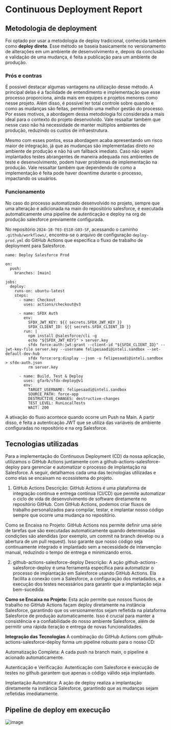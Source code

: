 # Continuous Deployment Report

## Metodologia de deployment

Foi optado por usar a metodologia de deploy tradicional, conhecida também como **deploy direto**. Esse método se baseia basicamente no versionamento de alterações em um ambiente de desenvolvimento e, depois da conclusão e validação de uma mudança, é feita a publicação para um ambiente de produção.

### Prós e contras

É possível destacar algumas vantagens na utilização desse método. A principal delas é a facilidade de entendimento e implementação que esse processo proporciona, ainda mais em equipes e projetos menores como nesse projeto. Além disso, é possível ter total controle sobre quando e como as mudanças são feitas, permitindo uma melhor gestão do processo. Por esses motivos, a abordagem dessa metodologia foi considerada a mais ideal para o contexto do projeto desenvolvido. Vale ressaltar também que nesse caso não há necessidade de manter múltiplos ambientes de produção, reduzindo os custos de infraestrutura.

Mesmo com esses pontos, essa abordagem acaba apresentando um risco maior de integração, já que as mudanças são implementadas direto no ambiente de produção e não há um fallback imediato. Caso não sejam implantados testes abrangentes de maneira adequada nos ambientes de teste e desenvolvimento, podem haver problemas de implementação na produção. Vale ressaltar também que dependendo de como a implementação é feita pode haver downtime durante o processo, impactando os usuários.

### Funcionamento

No caso do processo automatizado desenvolvido no projeto, sempre que uma alteração é adicionada na main do repositório salesforce, é executada automaticamente uma pipeline de autenticação e deploy na org de produção salesforce previamente configurada.

No repositório `2024-1B-T03-ES10-G03-SF`, acessando o caminho `.github/workflows/`, encontra-se o arquivo de configuração `deploy-prod.yml` do GitHub Actions que especifica o fluxo de trabalho de deployment para Salesforce.

```
name: Deploy Salesforce Prod

on:
  push:
    branches: [main]

jobs:
  deploy:
    runs-on: ubuntu-latest
    steps:
      - name: Checkout
        uses: actions/checkout@v3

      - name: SFDX Auth
        env:
          SFDX_JWT_KEY: ${{ secrets.SFDX_JWT_KEY }}
          SFDX_CLIENT_ID: ${{ secrets.SFDX_CLIENT_ID }}
        run: |
          npm install @salesforce/cli -g
          echo "${SFDX_JWT_KEY}" > server.key
          sfdx force:auth:jwt:grant --client-id "${SFDX_CLIENT_ID}" --jwt-key-file server.key --username felipesaadi@inteli.sandbox --set-default-dev-hub
          sfdx force:org:display --json -u felipesaadi@inteli.sandbox > sfdx-auth.json
          rm server.key

      - name: Build, Test & Deploy
        uses: gfarb/sfdx-deploy@v1
        env:
          TARGET_USERNAME: felipesaadi@inteli.sandbox
          SOURCE_PATH: force-app
          DESTRUCTIVE_CHANGES: destructive-changes
          TEST_LEVEL: RunLocalTests
          WAIT: 200
```

A ativação do fluxo acontece quando ocorre um Push na Main. A partir disso, é feita a autenticação JWT que se utiliza das variáveis de ambiente configuradas no repositório e na org Salesforce.

## Tecnologias utilizadas
Para a implementação do Continuous Deployment (CD) da nossa aplicação, utilizamos o GitHub Actions juntamente com a github-actions-salesforce-deploy para gerenciar e automatizar o processo de implantação na Salesforce. A seguir, detalhamos cada uma das tecnologias utilizadas e como elas se encaixam no ecossistema do projeto.

1. GitHub Actions
Descrição:
GitHub Actions é uma plataforma de integração contínua e entrega contínua (CI/CD) que permite automatizar o ciclo de vida de desenvolvimento de software diretamente no repositório GitHub. Com GitHub Actions, podemos criar fluxos de trabalho personalizados para compilar, testar, e implantar nosso código sempre que ocorre uma mudança no repositório.

Como se Encaixa no Projeto:
GitHub Actions nos permite definir uma série de tarefas que são executadas automaticamente quando determinadas condições são atendidas (por exemplo, um commit na branch develop ou a abertura de um pull request). Isso garante que nosso código seja continuamente integrado e implantado sem a necessidade de intervenção manual, reduzindo o tempo de entrega e minimizando erros.

2. github-actions-salesforce-deploy
Descrição:
A ação github-actions-salesforce-deploy é uma ferramenta específica para automatizar o processo de implantação em Salesforce usando GitHub Actions. Ela facilita a conexão com a Salesforce, a configuração dos metadados, e a execução dos testes necessários para garantir que a implantação seja bem-sucedida.

**Como se Encaixa no Projeto:**
Esta ação permite que nossos fluxos de trabalho no GitHub Actions façam deploy diretamente na instância Salesforce, garantindo que os versionamentos sejam refletida na plataforma Salesforce de produção automaticamente. Isso é crucial para manter a consistência e a confiabilidade do nosso ambiente Salesforce, além de permitir uma rápida iteração e entrega de novas funcionalidades.

**Integração das Tecnologias**
A combinação do GitHub Actions com github-actions-salesforce-deploy forma um pipeline robusto para o nosso CD:

Automatização Completa: A cada push na branch main, o pipeline é acionado automaticamente.

Autenticação e Verificação: Autenticação com Salesforce e execução de testes no github garantem que apenas o código válido seja implantado.

Implantação Automática: A ação de deploy realiza a implantação diretamente na instância Salesforce, garantindo que as mudanças sejam refletidas imediatamente.

## Pipeline de deploy em execução
![image](https://github.com/Inteli-College/2024-1B-T03-ES10-G03/assets/54749257/24fc1104-c6d7-484a-bb9f-71580471ee03)

